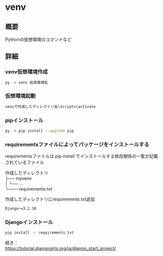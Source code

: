 # venv
## 概要
Pythonの仮想環境のコマンドなど
## 詳細

### venv仮想環境作成
```cmd
py -m venv 仮想環境名
```

### 仮想環境起動
```cmd
venvで作成したディレクトリ名\Scripts\activate
```

### pipインストール
```cmd
py -m pip install --upgrade pip
```

### requirementsファイルによってパッケージをインストールする
requirementsファイルは pip install でインストールする依存関係の一覧が記載されているファイル

作成したディレクトリ  
├── myvenv  
│   └── ...  
└─── requirements.txt

作成したディレクトリにrequirements.txt追加
```txt
Django~=3.2.10
```

### Djangoインストール
```cmd
pip install -r requirements.txt
```

続き：  
https://tutorial.djangogirls.org/ja/django_start_project/